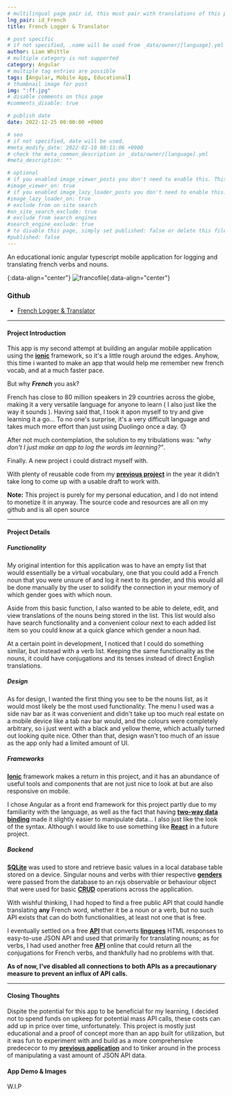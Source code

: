 ```yaml
---
# multilingual page pair id, this must pair with translations of this page. (This name must be unique)
lng_pair: id_French
title: French Logger & Translator

# post specific
# if not specified, .name will be used from _data/owner/[language].yml
author: Liam Whittle
# multiple category is not supported
category: Angular
# multiple tag entries are possible
tags: [Angular, Mobile App, Educational]
# thumbnail image for post
img: ":ff.jpg"
# disable comments on this page
#comments_disable: true

# publish date
date: 2022-12-25 00:00:00 +0900

# seo
# if not specified, date will be used.
#meta_modify_date: 2022-02-10 08:11:06 +0900
# check the meta_common_description in _data/owner/[language].yml
#meta_description: ""

# optional
# if you enabled image_viewer_posts you don't need to enable this. This is only if image_viewer_posts = false
#image_viewer_on: true
# if you enabled image_lazy_loader_posts you don't need to enable this. This is only if image_lazy_loader_posts = false
#image_lazy_loader_on: true
# exclude from on site search
#on_site_search_exclude: true
# exclude from search engines
#search_engine_exclude: true
# to disable this page, simply set published: false or delete this file
#published: false
---
```


<!-- outline-start -->

An educational ionic angular typescript mobile application for logging and translating french verbs and nouns.

<!-- outline-end -->

{:data-align="center"}
![francofile](:ff.jpg){:data-align="center"}

### Github

- [French Logger & Translator](https://github.com/Liam-Whittle/french-logger-translator)

***



#### Project Introduction
This app is my second attempt at building an angular mobile application using the **[ionic](https://ionicframework.com/)** framework, so it's a little rough around the edges. Anyhow, this time i wanted to make an app that would help me remember new french vocab, and at a much faster pace. 

But why **_French_** you ask?

French has close to 80 million speakers in 29 countries across the globe, making it a very versatile language for anyone to learn ( I also just like the way it sounds ). Having said that, I took it apon myself to try and give learning it a go... To no one's surprise, it's a very difficult language and takes much more effort than just using Duolingo once a day. 😓

After not much contemplation, the solution to my tribulations was: _"why don't I just make an app to log the words im learning?"_.

Finally. A new project i could distract myself with.

With plenty of reusable code from my **[previous project](/posts/2022-12-20-Invoice)** in the year it didn't take long to come up with a usable draft to work with. 

**Note:** This project is purely for my personal education, and I do not intend to monetize it in anyway. The source code and resources are all on my github and is all open source

***
#### Project Details
##### Functionality
My original intention for this application was to have an empty list that would essentially be a virtual vocabulary, one that you could add a French noun that you were unsure of and log it next to its gender, and this would all be done manually by the user to solidify the connection in your memory of which gender goes with which noun. 

Aside from this basic function, I also wanted to be able to delete, edit, and view translations of the nouns being stored in the list. This list would also have search functionality and a convenient colour next to each added list item so you could know at a quick glance which gender a noun had.

At a certain point in development, I noticed that I could do something similar, but instead with a verb list. Keeping the same functionality as the nouns, it could have conjugations and its tenses instead of direct English translations.

##### Design
As for design, I wanted the first thing you see to be the nouns list, as it would most likely be the most used functionality. The menu I used was a side nav bar as it was convenient and didn't take up too much real estate on a mobile device like a tab nav bar would, and the colours were completely arbitrary, so i just went with a black and yellow theme, which actually turned out looking quite nice. Other than that, design wasn't too much of an issue as the app only had a limited amount of UI.

##### Frameworks
**[Ionic](https://ionicframework.com/)** framework makes a return in this project, and it has an abundance of useful tools and components that are not just nice to look at but are also responsive on mobile.

I chose Angular as a front end framework for this project partly due to my familiarity with the language, as well as the fact that having **[two-way data binding](https://angular.io/guide/two-way-binding)** made it slightly easier to manipulate data... I also just like the look of the syntax. Although I would like to use something like **[React](https://reactjs.org/)** in a future project. 

##### Backend
**[SQLite](https://www.sqlite.org/index.html)** was used to store and retrieve basic values in a local database table stored on a device. Singular nouns and verbs with thier respective **[genders](https://en.wikipedia.org/wiki/Grammatical_gender)** were passed from the database to an rxjs observable or behaviour object that were used for basic **[CRUD](https://en.wikipedia.org/wiki/Create,_read,_update_and_delete)** operations across the application.

With wishful thinking, I had hoped to find a free public API that could handle translating **any** French word, whether it be a noun or a verb, but no such API exists that can do both functionalities, at least not one that is free. 

I eventually settled on a free **[API](https://github.com/imankulov/linguee-api)** that converts **[linguees](https://www.linguee.com/)** HTML responses to easy-to-use JSON API and used that primarily for translating nouns; as for verbs, I had used another free **[API](https://rapidapi.com/conjugaisonapp/api/french-conjugaison/pricing)** online that could return all the  conjugations for French verbs, and thankfully had no problems with that. 

**As of now, I've disabled all connections to both APIs as a precautionary measure to prevent an influx of API calls.**

***

#### Closing Thoughts
Dispite the potential for this app to be beneficial for my learning, I decided not to spend funds on upkeep for potential mass API calls, these costs can add up in price over time, unfortunately. This project is mostly just educational and a proof of concept more than an app built for utilization, but it was fun to experiment with and build as a more comprehensive predececor to my **[previous application](/posts/2022-12-20-Invoice)** and to tinker around in the process of manipulating a vast amount of JSON API data.

#### App Demo & Images
W.I.P

